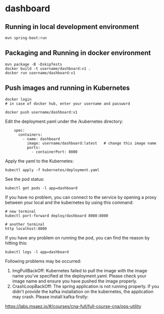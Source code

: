 # dashboard

## Running in local development environment

```
mvn spring-boot:run
```

## Packaging and Running in docker environment

```
mvn package -B -DskipTests
docker build -t username/dashboard:v1 .
docker run username/dashboard:v1
```

## Push images and running in Kubernetes

```
docker login 
# in case of docker hub, enter your username and password

docker push username/dashboard:v1
```

Edit the deployment.yaml under the /kubernetes directory:
```
    spec:
      containers:
        - name: dashboard
          image: username/dashboard:latest   # change this image name
          ports:
            - containerPort: 8080

```

Apply the yaml to the Kubernetes:
```
kubectl apply -f kubernetes/deployment.yaml
```

See the pod status:
```
kubectl get pods -l app=dashboard
```

If you have no problem, you can connect to the service by opening a proxy between your local and the kubernetes by using this command:
```
# new terminal
kubectl port-forward deploy/dashboard 8080:8080

# another terminal
http localhost:8080
```

If you have any problem on running the pod, you can find the reason by hitting this:
```
kubectl logs -l app=dashboard
```

Following problems may be occurred:

1. ImgPullBackOff:  Kubernetes failed to pull the image with the image name you've specified at the deployment.yaml. Please check your image name and ensure you have pushed the image properly.
1. CrashLoopBackOff: The spring application is not running properly. If you didn't provide the kafka installation on the kubernetes, the application may crash. Please install kafka firstly:

https://labs.msaez.io/#/courses/cna-full/full-course-cna/ops-utility

